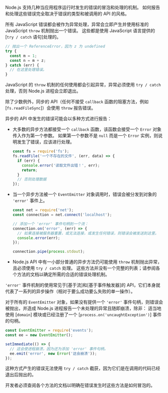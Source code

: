 
<!--type=misc-->

Node.js 支持几种当应用程序运行时发生的错误的冒泡和处理的机制。
如何报告和处理这些错误完全取决于错误的类型和被调用的 API 的风格。

所有 JavaScript 错误都会被作为异常处理，异常会立即产生并使用标准的 JavaScript `throw` 机制抛出一个错误。
这些都是使用 JavaScript 语言提供的 [`try / catch` 语句]处理的。


```js
// 抛出一个 ReferenceError，因为 z 为 undefined
try {
  const m = 1;
  const n = m + z;
} catch (err) {
  // 在这里处理错误。
}
```

JavaScript 的 `throw` 机制的任何使用都会引起异常，异常必须使用 `try / catch` 处理，否则 Node.js 进程会立即退出。

除了少数例外，同步的 API（任何不接受 `callback` 函数的阻塞方法，例如 [`fs.readFileSync`]）会使用 `throw` 报告错误。

异步的 API 中发生的错误可能会以多种方式进行报告：

- 大多数的异步方法都接受一个 `callback` 函数，该函数会接受一个 `Error` 对象传入作为第一个参数。
  如果第一个参数不是 `null` 而是一个 `Error` 实例，则说明发生了错误，应该进行处理。

  ```js
  const fs = require('fs');
  fs.readFile('一个不存在的文件', (err, data) => {
    if (err) {
      console.error('读取文件出错！', err);
      return;
    }
    // 否则处理数据
  });
  ```
- 当一个异步方法被一个 `EventEmitter` 对象调用时，错误会被分发到对象的 `'error'` 事件上。

  ```js
  const net = require('net');
  const connection = net.connect('localhost');

  // 添加一个 'error' 事件句柄到一个流：
  connection.on('error', (err) => {
    // 如果连接被服务器重置，或无法连接，或发生任何错误，则错误会被发送到这里。 
    console.error(err);
  });

  connection.pipe(process.stdout);
  ```

- Node.js API 中有一小部分普通的异步方法仍可能使用 `throw` 机制抛出异常，且必须使用 `try / catch` 处理。
  这些方法并没有一个完整的列表；请参阅各个方法的文档以确定所需的合适的错误处理机制。

`'error'` 事件机制的使用常见于[基于流]和[基于事件触发器]的 API，它们本身就代表了一系列的异步操作（相对于要么成功要么失败的单一操作）。

对于所有的 `EventEmitter` 对象，如果没有提供一个 `'error'` 事件句柄，则错误会被抛出，并造成 Node.js 进程报告一个未处理的异常且随即崩溃，除非：
适当地使用 [`domain`] 模块或已经注册了一个 [`process.on('uncaughtException')`] 事件的句柄。

```js
const EventEmitter = require('events');
const ee = new EventEmitter();

setImmediate(() => {
  // 这会使进程崩溃，因为还为添加 'error' 事件句柄。
  ee.emit('error', new Error('这会崩溃'));
});
```

这种方式产生的错误无法使用 `try / catch` 截获，因为它们是在调用的代码已经退出后抛出的。

开发者必须查阅各个方法的文档以明确在错误发生时这些方法是如何冒泡的。


